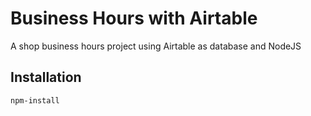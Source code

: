 # Business Hours with Airtable

A shop business hours project using Airtable as database and NodeJS

## Installation

`npm-install`
